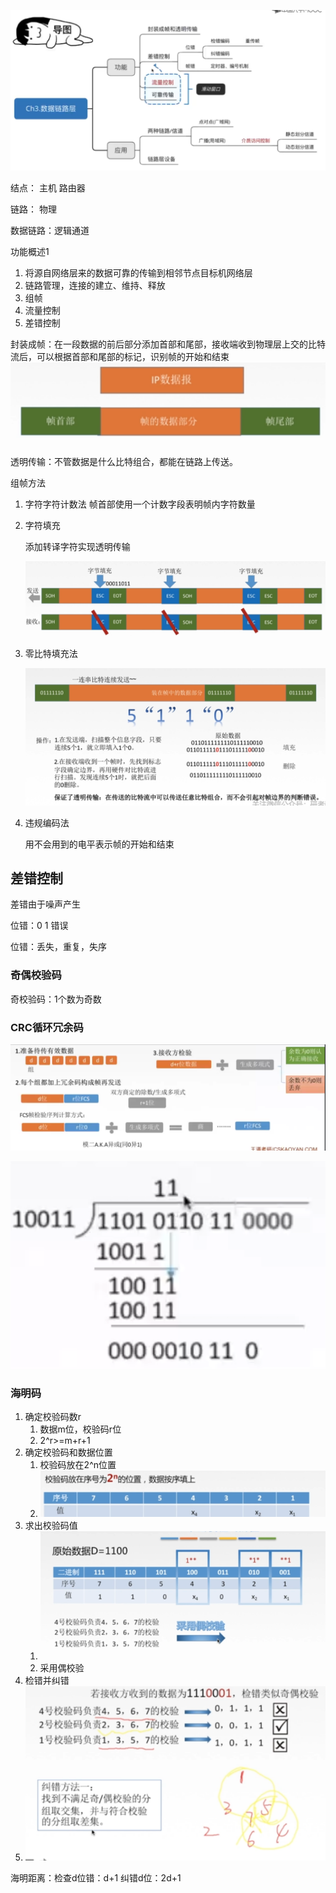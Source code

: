 ![image-20210618161752155](../assets/3/image-20210618161752155.png)

结点： 主机 路由器

链路： 物理

数据链路：逻辑通道

功能概述1

1. 将源自网络层来的数据可靠的传输到相邻节点目标机网络层
2. 链路管理，连接的建立、维持、释放
3. 组帧
4. 流量控制
5. 差错控制

封装成帧：在一段数据的前后部分添加首部和尾部，接收端收到物理层上交的比特流后，可以根据首部和尾部的标记，识别帧的开始和结束![image-20210618165233518](../assets/3.%E6%95%B0%E6%8D%AE%E9%93%BE%E8%B7%AF%E5%B1%82/image-20210618165233518.png)

透明传输：不管数据是什么比特组合，都能在链路上传送。

组帧方法 

1. 字符字符计数法    帧首部使用一个计数字段表明帧内字符数量

2. 字符填充

   添加转译字符实现透明传输

   ![image-20210618170222015](../assets/3.%E6%95%B0%E6%8D%AE%E9%93%BE%E8%B7%AF%E5%B1%82/image-20210618170222015.png)

3. 零比特填充法

   ![image-20210618175914860](../assets/3.%E6%95%B0%E6%8D%AE%E9%93%BE%E8%B7%AF%E5%B1%82/image-20210618175914860.png)

4. 违规编码法

   用不会用到的电平表示帧的开始和结束

## 差错控制

差错由于噪声产生

位错：0 1 错误

位错：丢失，重复，失序

### 奇偶校验码

奇校验码：1个数为奇数

### CRC循环冗余码

![image-20210619011515100](../assets/3.%E6%95%B0%E6%8D%AE%E9%93%BE%E8%B7%AF%E5%B1%82/image-20210619011515100.png)

![image-20210619012251074](../assets/3.%E6%95%B0%E6%8D%AE%E9%93%BE%E8%B7%AF%E5%B1%82/image-20210619012251074.png)

### 海明码

1. 确定校验码数r
   1. 数据m位，校验码r位
   2. 2^r>=m+r+1
2. 确定校验码和数据位置
   1. 校验码放在2^n位置
   2. ![image-20210619015043741](../assets/3.%E6%95%B0%E6%8D%AE%E9%93%BE%E8%B7%AF%E5%B1%82/image-20210619015043741.png)
3. 求出校验码值
   1.  ![image-20210619015446753](../assets/3.%E6%95%B0%E6%8D%AE%E9%93%BE%E8%B7%AF%E5%B1%82/image-20210619015446753.png)
   2. 采用偶校验
4.  检错并纠错
   1. ![image-20210619015709246](../assets/3.%E6%95%B0%E6%8D%AE%E9%93%BE%E8%B7%AF%E5%B1%82/image-20210619015709246.png)



海明距离：检查d位错：d+1   纠错d位：2d+1



